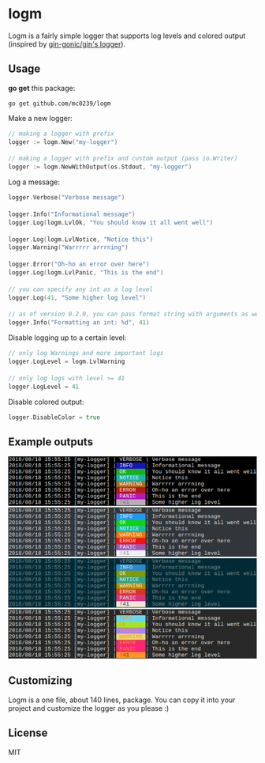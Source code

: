 # logm

Logm is a fairly simple logger that supports log levels and colored output (inspired by [gin-gonic/gin's logger](https://github.com/gin-gonic/gin/blob/master/logger.go)).

## Usage

**go get** this package:

```
go get github.com/mc0239/logm
```

Make a new logger:

```go
// making a logger with prefix
logger := logm.New("my-logger")

// making a logger with prefix and custom output (pass io.Writer)
logger := logm.NewWithOutput(os.Stdout, "my-logger")
```

Log a message:

```go
logger.Verbose("Verbose message")
    
logger.Info("Informational message")
logger.Log(logm.LvlOk, "You should know it all went well")
    
logger.Log(logm.LvlNotice, "Notice this")
logger.Warning("Warrrrr arrrning")
    
logger.Error("Oh-ho an error over here")
logger.Log(logm.LvlPanic, "This is the end")

// you can specify any int as a log level
logger.Log(41, "Some higher log level")

// as of version 0.2.0, you can pass format string with arguments as well
logger.Info("Formatting an int: %d", 41)
```

Disable logging up to a certain level:

```go
// only log Warnings and more important logs
logger.LogLevel = logm.LvlWarning 

// only log logs with level >= 41
logger.LogLevel = 41
```

Disable colored output:

```go
logger.DisableColor = true
```

## Example outputs

![logm-whiteonblack](img/whiteonblack.png)
![logm-breeze](img/breeze.png)
![logm-solarized](img/solarized.png)
![logm-monokai](img/monokai.png)

## Customizing

Logm is a one file, about 140 lines, package. You can copy it into your project and customize the logger as you please :)

## License

MIT